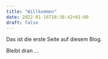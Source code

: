 ```yaml
---
title: "Willkommen"
date: 2022-01-16T18:38:42+01:00
draft: false
---
```


Das ist die erste Seite auf diesem Blog.

Bleibt dran ...